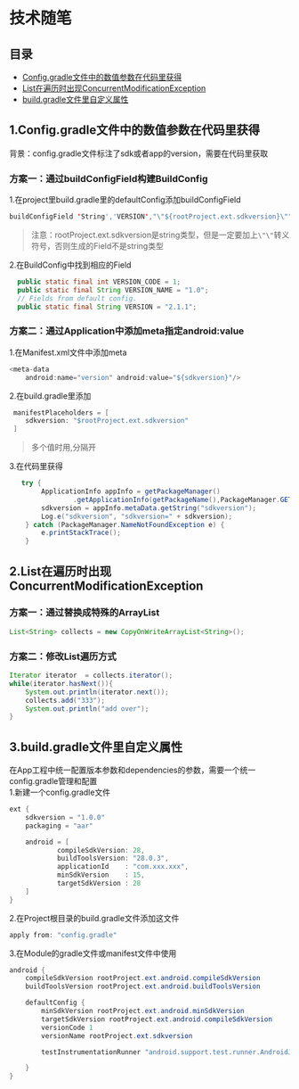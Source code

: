 # 技术随笔
## 目录
* [Config.gradle文件中的数值参数在代码里获得](#1configgradle文件中的数值参数在代码里获得)
* [List在遍历时出现ConcurrentModificationException](#2List在遍历时出现ConcurrentModificationException)
* [build.gradle文件里自定义属性](#3buildgradle文件里自定义属性)

## 1.Config.gradle文件中的数值参数在代码里获得
背景：config.gradle文件标注了sdk或者app的version，需要在代码里获取
### 方案一：通过buildConfigField构建BuildConfig
1.在project里build.gradle里的defaultConfig添加buildConfigField
```java
buildConfigField 'String','VERSION',"\"${rootProject.ext.sdkversion}\""
```
> 注意：rootProject.ext.sdkversion是string类型，但是一定要加上```\"\"```转义符号，否则生成的Field不是string类型

2.在BuildConfig中找到相应的Field
```java
  public static final int VERSION_CODE = 1;
  public static final String VERSION_NAME = "1.0";
  // Fields from default config.
  public static final String VERSION = "2.1.1";
```

### 方案二：通过Application中添加meta指定android:value
1.在Manifest.xml文件中添加meta
```java
<meta-data 
    android:name="version" android:value="${sdkversion}"/>
```
2.在build.gradle里添加
```java
 manifestPlaceholders = [
    sdkversion: "$rootProject.ext.sdkversion"
 ]
```
> 多个值时用,分隔开

3.在代码里获得
```java
   try {
        ApplicationInfo appInfo = getPackageManager()
                .getApplicationInfo(getPackageName(),PackageManager.GET_META_DATA);
        sdkversion = appInfo.metaData.getString("sdkversion");
        Log.e("sdkversion", "sdkversion=" + sdkversion);
    } catch (PackageManager.NameNotFoundException e) {
        e.printStackTrace();
    }
```

## 2.List在遍历时出现ConcurrentModificationException
### 方案一：通过替换成特殊的ArrayList
```java
List<String> collects = new CopyOnWriteArrayList<String>();
```

### 方案二：修改List遍历方式
```java
Iterator iterator  = collects.iterator();  
while(iterator.hasNext()){
    System.out.println(iterator.next());
    collects.add("333");
    System.out.println("add over");
}
```

## 3.build.gradle文件里自定义属性
在App工程中统一配置版本参数和dependencies的参数，需要一个统一config.gradle管理和配置<br>
1.新建一个config.gradle文件
```java
ext {
    sdkversion = "1.0.0"
    packaging = "aar"

    android = [
            compileSdkVersion: 28,
            buildToolsVersion: "28.0.3",
            applicationId    : "com.xxx.xxx",
            minSdkVersion    : 15,
            targetSdkVersion : 28
    ]
}
```
2.在Project根目录的build.gradle文件添加这文件
```java
apply from: "config.gradle"
```
3.在Module的gradle文件或manifest文件中使用
```java
android {
    compileSdkVersion rootProject.ext.android.compileSdkVersion
    buildToolsVersion rootProject.ext.android.buildToolsVersion

    defaultConfig {
        minSdkVersion rootProject.ext.android.minSdkVersion
        targetSdkVersion rootProject.ext.android.compileSdkVersion
        versionCode 1
        versionName rootProject.ext.sdkversion

        testInstrumentationRunner "android.support.test.runner.AndroidJUnitRunner"

    }
}
```
